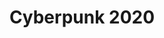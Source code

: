 ---
collection: rolLudoteca
title: 'Cyberpunk 2020'
image: cp2020_basico.jpeg
editorial: 'M+D Editores'
editorial_ref: 'cp101'
isbn:
type: 'Básico'
web:
format: 'Libro tapa blanda'
system: 'Cyberpunk 20202'
created_at: '2021-01-13T13:28:16+00:00'
---